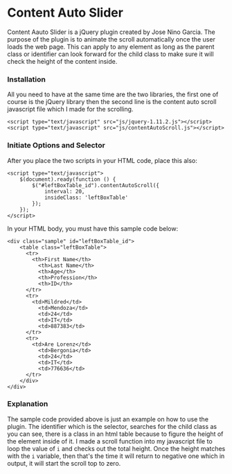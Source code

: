 # Content Auto Slider

Content Aauto Slider is a jQuery plugin created by Jose Nino Garcia. 
The purpose of the plugin is to animate the scroll automatically once the user loads the web page. This can apply to 
any element as long as the parent class or identifier can look forward for the child class to make sure it will 
check the height of the content inside. 

### Installation

All you need to have at the same time are the two libraries, the first one of course is the jQuery library then the second line is the 
content auto scroll javascript file which I made for the scrolling.
```
<script type="text/javascript" src="js/jquery-1.11.2.js"></script>
<script type="text/javascript" src="js/contentAutoScroll.js"></script>
```

### Initiate Options and Selector

After you place the two scripts in your HTML code, place this also:

```
<script type="text/javascript">
    $(document).ready(function () {
        $("#leftBoxTable_id").contentAutoScroll({
            interval: 20,
            insideClass: 'leftBoxTable'
        });
    });
</script>
```
In your HTML body, you must have this sample code below:

```
<div class="sample" id="leftBoxTable_id">
    <table class="leftBoxTable">
      <tr>
      	<th>First Name</th>
          <th>Last Name</th>
          <th>Age</th>
          <th>Profession</th>
          <th>ID</th>
      </tr>
      <tr>
      	<td>Mildred</td>
          <td>Mendoza</td>
          <td>24</td>
          <td>IT</td>
          <td>887383</td>
      </tr>
      <tr>
      	<td>Are Lorenz</td>
          <td>Bergonia</td>
          <td>24</td>
          <td>IT</td>
          <td>776636</td>
      </tr>
    </div>
</div>
```

### Explanation

The sample code provided above is just an example on how to use the plugin. The identifier which is the selector, searches for the 
child class as you can see, there is a class in an html table because to figure the height of the element inside of it. 
I made a scroll function into my javascript file to loop the value of <code>i</code> and checks out the total height. Once the height
matches with the <code>i</code> variable, then that's the time it will return to negative one which in output, it will start the scroll top to zero.



